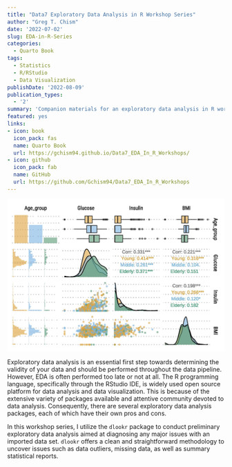 ```yaml
---
title: "Data7 Exploratory Data Analysis in R Workshop Series"
author: "Greg T. Chism"
date: '2022-07-02'
slug: EDA-in-R-Series
categories:
  - Quarto Book
tags:
  - Statistics
  - R/RStudio
  - Data Visualization
publishDate: '2022-08-09'
publication_types:
  - '2'
summary: 'Companion materials for an exploratory data analysis in R workshop series I developed at the UArizona Data Science Institute.'
featured: yes
links:
- icon: book
  icon_pack: fas
  name: Quarto Book
  url: https://gchism94.github.io/Data7_EDA_In_R_Workshops/
- icon: github
  icon_pack: fab
  name: GitHub
  url: https://github.com/Gchism94/Data7_EDA_In_R_Workshops
---
```


![](EDA_Plot.jpg)

Exploratory data analysis is an essential first step towards determining the validity of your data and should be performed throughout the data pipeline. However, EDA is often performed too late or not at all. The R programming language, specifically through the RStudio IDE, is widely used open source platform for data analysis and data visualization. This is because of the extensive variety of packages available and attentive community devoted to data analysis. Consequently, there are several exploratory data analysis packages, each of which have their own pros and cons.

In this workshop series, I utilize the `dlookr` package to conduct preliminary exploratory data analysis aimed at diagnosing any major issues with an imported data set. `dlookr` offers a clean and straightforward methodology to uncover issues such as data outliers, missing data, as well as summary statistical reports.
